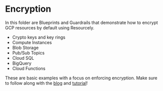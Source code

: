 # Encryption

In this folder are Blueprints and Guardrails that demonstrate how to encrypt GCP resources by default using Resourcely.


- Crypto keys and key rings
- Compute Instances
- Blob Storage
- Pub/Sub Topics
- Cloud SQL
- BigQuery
- Cloud Functions

These are basic examples with a focus on enforcing encryption. Make sure to follow along with the [blog](https://www.resourcely.io/post/making-encryption-easy-for-developers) and [tutorial](https://docs.resourcely.io/build/using-resourcely/use-cases/encryption-for-gcp)!
